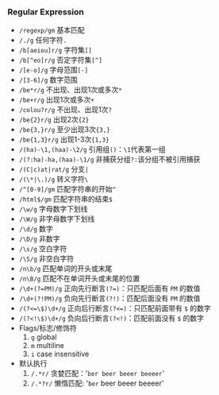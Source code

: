 ### Regular Expression

- `/regexp/gm` 基本匹配
- `/./g` 任何字符`.`
- `/b[aeiou]r/g` 字符集`[]`
- `/b[^eo]r/g` 否定字符集`[^]`
- `/[e-o]/g` 字母范围`[-]`
- `/[3-6]/g` 数字范围
- `/be*r/g` 不出现、出现1次或多次`*`
- `/be+r/g` 出现1次或多次`+`
- `/colou?r/g` 不出现、出现1次`?`
- `/be{2}r/g` 出现2次`{2}`
- `/be{3,}r/g` 至少出现3次`{3,}`
- `/be{1,3}r/g` 出现1-3次`{1,3}`
- `/(ha)-\1,(haa)-\2/g` 引用组`()`：`\1`代表第一组
- `/(?:ha)-ha,(haa)-\1/g` 非捕获分组`?:`该分组不被引用捕获
- `/(C|c)at|rat/g` 分支`|`
- `/(\*|\.)/g` 转义字符`\`
- `/^[0-9]/gm` 匹配字符串的开始`^`
- `/html$/gm` 匹配字符串的结束`$`
- `/\w/g` 字母数字下划线
- `/\W/g` 非字母数字下划线
- `/\d/g` 数字
- `/\D/g` 非数字
- `/\s/g` 空白字符
- `/\S/g` 非空白字符
- `/n\b/g` 匹配单词的开头或末尾
- `/n\B/g` 匹配不在单词开头或末尾的位置
- `/\d+(?=PM)/g` 正向先行断言`(?=)`：只匹配后面有 `PM` 的数值
- `/\d+(?!PM)/g` 负向先行断言`(?!)`：匹配后面没有 `PM` 的数值
- `/(?<=\$)\d+/g` 正向后行断言`(?<=)`：只匹配前面带有 `$` 的数字
- `/(?<!\$)\d+/g` 负向后行断言`(?<!)`：匹配前面没有 `$` 的数字
- Flags/标志/修饰符
  1. `g` global
  2. `m` multiline
  3. `i` case insensitive
- 默认执行
  1. `/.*r/` 贪婪匹配：'`ber beer beeer beeeer`'
  2. `/.*?r/` 懒惰匹配: '`ber` beer beeer beeeer'